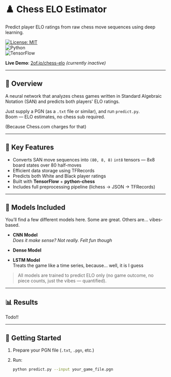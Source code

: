# ♟️ Chess ELO Estimator

Predict player ELO ratings from raw chess move sequences using deep learning.

[![License: MIT](https://img.shields.io/badge/License-MIT-yellow.svg)](https://opensource.org/licenses/MIT)  
![Python](https://img.shields.io/badge/Python-3.8%2B-blue)  
![TensorFlow](https://img.shields.io/badge/TensorFlow-2.x-orange)

**Live Demo**: [2of.io/chess-elo](https://2of.io/chess-elo) *(currently inactive)*

---

## 🧠 Overview

A neural network that analyzes chess games written in Standard Algebraic Notation (SAN) and predicts both players' ELO ratings.

Just supply a PGN (as a `.txt` file or similar), and run `predict.py`.  
Boom — ELO estimates, no chess sub required.

(Because Chess.com charges for that)

---

## 🔧 Key Features

- Converts SAN move sequences into `(80, 8, 8)` `int8` tensors — 8x8 board states over 80 half-moves  
- Efficient data storage using TFRecords  
- Predicts both White and Black player ratings  
- Built with **TensorFlow** + **python-chess**  
- Includes full preprocessing pipeline (lichess → JSON → TFRecords)

---

## 🤖 Models Included

You’ll find a few different models here. Some are great. Others are... vibes-based.

- **CNN Model**  
  *Does it make sense? Not really. Felt fun though*

- **Dense Model**  


- **LSTM Model**  
  Treats the game like a time series, because... well, it is I guess

> All models are trained to predict ELO only (no game outcome, no piece counts, just the vibes — quantified).

---

## 📊 Results

Todo!!

---

## 🚀 Getting Started

1. Prepare your PGN file (`.txt`, `.pgn`, etc.)
2. Run:

   ```bash
   python predict.py --input your_game_file.pgn